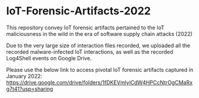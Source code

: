 # IoT-Forensic-Artifacts-2022
This repository convey IoT forensic artifacts pertained to the IoT maliciousness in the wild in the era of software supply chain attacks (2022)

Due to the very large size of interaction files recorded, we uploaded all the recorded malware-infected IoT interactions, as well as the recorded Log4Shell events on Google Drive.

Please use the below link to access pivotal IoT forensic artifacts captured in January 2022:
https://drive.google.com/drive/folders/1fDKEVmlyiCdW4HPCcNtrOgCMaRxg7t41?usp=sharing
